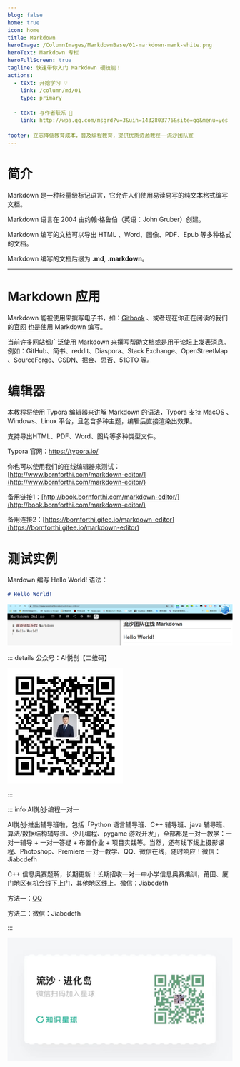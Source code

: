 ```yaml
---
blog: false
home: true
icon: home
title: Markdown
heroImage: /ColumnImages/MarkdownBase/01-markdown-mark-white.png
heroText: Markdown 专栏
heroFullScreen: true
tagline: 快速带你入门 Markdown 硬技能！
actions:
  - text: 开始学习 💡
    link: /column/md/01
    type: primary	

  - text: 与作者联系 👋
    link: http://wpa.qq.com/msgrd?v=3&uin=1432803776&site=qq&menu=yes

footer: 立志降低教育成本，普及编程教育，提供优质资源教程——流沙团队宣
---
```




# 简介

Markdown 是一种轻量级标记语言，它允许人们使用易读易写的纯文本格式编写文档。

Markdown 语言在 2004 由约翰·格鲁伯（英语：John Gruber）创建。

Markdown 编写的文档可以导出 HTML 、Word、图像、PDF、Epub 等多种格式的文档。

Markdown 编写的文档后缀为 **.md**, **.markdown**。

---



# Markdown 应用

Markdown 能被使用来撰写电子书，如：[Gitbook](https://book.bornforthi.com/GitBook_All/) 、或者现在你正在阅读的我们的[官网](https://book.bornforthi.com) 也是使用 Markdown 编写。

当前许多网站都广泛使用 Markdown 来撰写帮助文档或是用于论坛上发表消息。例如：GitHub、简书、reddit、Diaspora、Stack Exchange、OpenStreetMap 、SourceForge、CSDN、掘金、思否、51CTO 等。



# 编辑器

本教程将使用 Typora 编辑器来讲解 Markdown 的语法，Typora 支持 MacOS 、Windows、Linux 平台，且包含多种主题，编辑后直接渲染出效果。

支持导出HTML、PDF、Word、图片等多种类型文件。

Typora 官网：https://typora.io/

你也可以使用我们的在线编辑器来测试：[http://www.bornforthi.com/markdown-editor/](http://www.bornforthi.com/markdown-editor/)

备用链接1：[http://book.bornforthi.com/markdown-editor/](http://book.bornforthi.com/markdown-editor/)

备用连接2：[https://bornforthi.gitee.io/markdown-editor](https://bornforthi.gitee.io/markdown-editor)



# 测试实例

Mardown 编写 Hello World! 语法：

```markdown
# Hello World! 
```

![](/ColumnImages/MarkdownBase/01/image-20211022133509452.png)

::: details 公众号：AI悦创【二维码】

![](/gzh.jpg)

:::

::: info AI悦创·编程一对一

AI悦创·推出辅导班啦，包括「Python 语言辅导班、C++ 辅导班、java 辅导班、算法/数据结构辅导班、少儿编程、pygame 游戏开发」，全部都是一对一教学：一对一辅导 + 一对一答疑 + 布置作业 + 项目实践等。当然，还有线下线上摄影课程、Photoshop、Premiere 一对一教学、QQ、微信在线，随时响应！微信：Jiabcdefh

C++ 信息奥赛题解，长期更新！长期招收一对一中小学信息奥赛集训，莆田、厦门地区有机会线下上门，其他地区线上。微信：Jiabcdefh

方法一：[QQ](http://wpa.qq.com/msgrd?v=3&uin=1432803776&site=qq&menu=yes)

方法二：微信：Jiabcdefh

:::

![](/zsxq.jpg)
